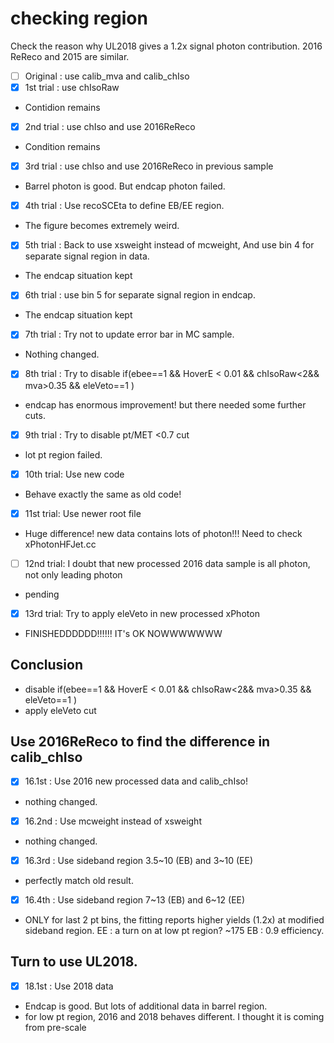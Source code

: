 # checking region
Check the reason why UL2018 gives a 1.2x signal photon contribution.
2016 ReReco and 2015 are similar.

* [ ] Original : use calib_mva and calib_chIso
* [x] 1st trial : use chIsoRaw
 - Contidion remains
* [x] 2nd trial : use chIso and use 2016ReReco
 - Condition remains
* [x] 3rd trial : use chIso and use 2016ReReco in previous sample
 - Barrel photon is good. But endcap photon failed.
* [x] 4th trial : Use recoSCEta to define EB/EE region.
 - The figure becomes extremely weird.
* [x] 5th trial : Back to use xsweight instead of mcweight, And use bin 4 for separate signal region in data.
 - The endcap situation kept
* [x] 6th trial : use bin 5 for separate signal region in endcap.
 - The endcap situation kept
* [x] 7th trial : Try not to update error bar in MC sample.
 - Nothing changed.
* [x] 8th trial : Try to disable if(ebee==1 && HoverE < 0.01 && chIsoRaw<2&& mva>0.35 && eleVeto==1 )
 - endcap has enormous improvement! but there needed some further cuts.
* [x] 9th trial : Try to disable pt/MET <0.7 cut
 - lot pt region failed.
* [x] 10th trial: Use new code
 - Behave exactly the same as old code!
* [x] 11st trial: Use newer root file
 - Huge difference! new data contains lots of photon!!! Need to check xPhotonHFJet.cc
* [ ] 12nd trial: I doubt that new processed 2016 data sample is all photon, not only leading photon
 - pending
* [x] 13rd trial: Try to apply eleVeto in new processed xPhoton
 - FINISHEDDDDDD!!!!!! IT's OK NOWWWWWWW

## Conclusion
* disable if(ebee==1 && HoverE < 0.01 && chIsoRaw<2&& mva>0.35 && eleVeto==1 )
* apply eleVeto cut

## Use 2016ReReco to find the difference in calib_chIso
* [x] 16.1st   : Use 2016 new processed data and calib_chIso!
 - nothing changed.
* [x] 16.2nd   : Use mcweight instead of xsweight
 - nothing changed.
* [x] 16.3rd   : Use sideband region 3.5~10 (EB) and 3~10 (EE)
 - perfectly match old result.
* [x] 16.4th   : Use sideband region 7~13 (EB) and 6~12 (EE)
 - ONLY for last 2 pt bins, the fitting reports higher yields (1.2x) at modified sideband region.
EE : a turn on at low pt region? ~175
EB : 0.9 efficiency.
## Turn to use UL2018.
* [x] 18.1st   : Use 2018 data
 - Endcap is good. But lots of additional data in barrel region.
 - for low pt region, 2016 and 2018 behaves different. I thought it is coming from pre-scale
